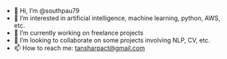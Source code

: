 - 👋 Hi, I’m @southpau79
- 👀 I’m interested in artificial intelligence, machine learning, python, AWS, etc.
- 🌱 I’m currently working on freelance projects
- 💞️ I’m looking to collaborate on some projects involving NLP, CV, etc.
- 📫 How to reach me: tansharpact@gmail.com 

<!---
southpau79/southpau79 is a ✨ special ✨ repository because its `README.md` (this file) appears on your GitHub profile.
You can click the Preview link to take a look at your changes.
--->

